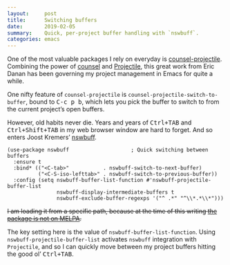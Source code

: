 ```yaml
---
layout:     post
title:      Switching buffers
date:       2019-02-05
summary:    Quick, per-project buffer handling with `nswbuff`.
categories: emacs
---
```


One of the most valuable packages I rely on everyday is
[counsel-projectile](https://github.com/ericdanan/counsel-projectile). Combining
the power of [counsel](https://github.com/abo-abo/swiper) and
[Projectile](https://github.com/bbatsov/projectile), this great work from Eric
Danan has been governing my project management in Emacs for quite a while.

One nifty feature of `counsel-projectile` is
`counsel-projectile-switch-to-buffer`, bound to <kbd>C-c p b</kbd>, which lets
you pick the buffer to switch to from the current project’s open buffers.

However, old habits never die. Years and years of <kbd>Ctrl+TAB</kbd> and
<kbd>Ctrl+Shift+TAB</kbd> in my web browser window are hard to forget. And so
enters Joost Kremers’ [nswbuff](https://github.com/joostkremers/nswbuff).

``` emacs-lisp
(use-package nswbuff                    ; Quick switching between buffers
  :ensure t
  :bind* (("<C-tab>"           . nswbuff-switch-to-next-buffer)
          ("<C-S-iso-lefttab>" . nswbuff-switch-to-previous-buffer))
  :config (setq nswbuff-buffer-list-function #'nswbuff-projectile-buffer-list
                nswbuff-display-intermediate-buffers t
                nswbuff-exclude-buffer-regexps '("^ .*" "^\\*.*\\*")))
```

~~I am loading it from a specific path, because at the time of this writing [the
package is not on MELPA](https://github.com/melpa/melpa/pull/6005).~~

The key setting here is the value of `nswbuff-buffer-list-function`. Using
`nswbuff-projectile-buffer-list` activates `nswbuff` integration with
`Projectile`, and so I can quickly move between my project buffers hitting the
good ol’ <kbd>Ctrl+TAB</kbd>.
